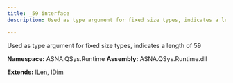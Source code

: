 ```yaml
---
title: _59 interface
description: Used as type argument for fixed size types, indicates a length of 59 

---
```


Used as type argument for fixed size types, indicates a length of 59 

**Namespace:** ASNA.QSys.Runtime
**Assembly:** ASNA.QSys.Runtime.dll

**Extends:** [ILen](/reference/runtime/qsys-runtime/i-len.html), [IDim](/reference/runtime/qsys-runtime/i-dim.html)
<br>
<br>
